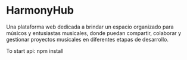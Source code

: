 # HarmonyHub
Una plataforma web dedicada a brindar un espacio organizado para músicos y entusiastas musicales, donde puedan compartir, colaborar y gestionar proyectos musicales en diferentes etapas de desarrollo.


To start api:
npm install


